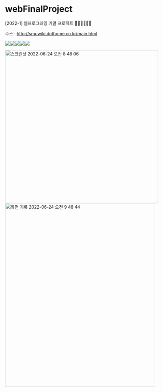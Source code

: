 # webFinalProject
[2022-1] 웹프로그래밍 기말 프로젝트 👨‍💻👩‍💻👨‍💻

주소 : http://smuwiki.dothome.co.kr/main.html

<img src="https://img.shields.io/badge/JavaScript-F7DF1E?style=for-the-badge&logo=JavaScript&logoColor=white"><img src="https://img.shields.io/badge/html5-E34F26?style=for-the-badge&logo=html5&logoColor=white"><img src="https://img.shields.io/badge/css3-1572B6?style=for-the-badge&logo=css3&logoColor=white"><img src="https://img.shields.io/badge/filezilla-BF0000?style=for-the-badge&logo=filezilla&logoColor=white"><img src="https://img.shields.io/badge/figma-F24E1E?style=for-the-badge&logo=figma&logoColor=white">

<img width="500" alt="스크린샷 2022-06-24 오전 8 48 06" src="https://user-images.githubusercontent.com/75517368/175436859-ad7b8f8c-f042-4588-9122-9a395d01da8b.png">

<img alt="화면 기록 2022-06-24 오전 9 48 44" src="https://user-images.githubusercontent.com/75517368/175438369-e3aec89d-48b1-4d56-915d-ade6a74b941a.gif" width="490" height="600px">
